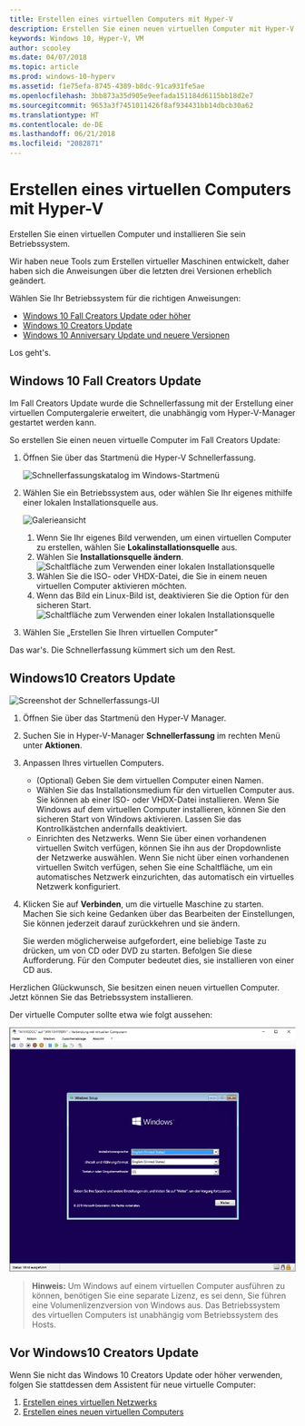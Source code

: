 ```yaml
---
title: Erstellen eines virtuellen Computers mit Hyper-V
description: Erstellen Sie einen neuen virtuellen Computer mit Hyper-V unter Windows 10 Creators Update
keywords: Windows 10, Hyper-V, VM
author: scooley
ms.date: 04/07/2018
ms.topic: article
ms.prod: windows-10-hyperv
ms.assetid: f1e75efa-8745-4389-b8dc-91ca931fe5ae
ms.openlocfilehash: 3bb873a35d905e9eefada151184d6115bb18d2e7
ms.sourcegitcommit: 9653a3f7451011426f8af934431bb14dbcb30a62
ms.translationtype: HT
ms.contentlocale: de-DE
ms.lasthandoff: 06/21/2018
ms.locfileid: "2082871"
---
```

# <a name="create-a-virtual-machine-with-hyper-v"></a>Erstellen eines virtuellen Computers mit Hyper-V

Erstellen Sie einen virtuellen Computer und installieren Sie sein Betriebssystem.

Wir haben neue Tools zum Erstellen virtueller Maschinen entwickelt, daher haben sich die Anweisungen über die letzten drei Versionen erheblich geändert.

Wählen Sie Ihr Betriebssystem für die richtigen Anweisungen:

* [Windows 10 Fall Creators Update oder höher](quick-create-virtual-machine.md#windows-10-fall-creators-update)
* [Windows 10 Creators Update](quick-create-virtual-machine.md#windows-10-creators-update)
* [Windows 10 Anniversary Update und neuere Versionen](quick-create-virtual-machine.md#before-windows-10-creators-update)

Los geht's.

## <a name="windows-10-fall-creators-update"></a>Windows 10 Fall Creators Update

Im Fall Creators Update wurde die Schnellerfassung mit der Erstellung einer virtuellen Computergalerie erweitert, die unabhängig vom Hyper-V-Manager gestartet werden kann.

So erstellen Sie einen neuen virtuelle Computer im Fall Creators Update:

1. Öffnen Sie über das Startmenü die Hyper-V Schnellerfassung.

    ![Schnellerfassungskatalog im Windows-Startmenü](media/quick-create-start-menu.png)

1. Wählen Sie ein Betriebssystem aus, oder wählen Sie Ihr eigenes mithilfe einer lokalen Installationsquelle aus.

    ![Galerieansicht](media/vmgallery.png)

    1. Wenn Sie Ihr eigenes Bild verwenden, um einen virtuellen Computer zu erstellen, wählen Sie **Lokalinstallationsquelle** aus.
    1. Wählen Sie **Installationsquelle ändern**.
      ![Schaltfläche zum Verwenden einer lokalen Installationsquelle](media/change-source.png)
    1. Wählen Sie die ISO- oder VHDX-Datei, die Sie in einem neuen virtuellen Computer aktivieren möchten.
    1. Wenn das Bild ein Linux-Bild ist, deaktivieren Sie die Option für den sicheren Start.
      ![Schaltfläche zum Verwenden einer lokalen Installationsquelle](media/toggle-secure-boot.png)

1. Wählen Sie „Erstellen Sie Ihren virtuellen Computer”

Das war's.  Die Schnellerfassung kümmert sich um den Rest.

## <a name="windows-10-creators-update"></a>Windows10 Creators Update

![Screenshot der Schnellerfassungs-UI](media/quickcreatesteps_inked.jpg)

1. Öffnen Sie über das Startmenü den Hyper-V Manager.

1. Suchen Sie in Hyper-V-Manager **Schnellerfassung** im rechten Menü unter **Aktionen**.

1. Anpassen Ihres virtuellen Computers.

    * (Optional) Geben Sie dem virtuellen Computer einen Namen.
    * Wählen Sie das Installationsmedium für den virtuellen Computer aus. Sie können ab einer ISO- oder VHDX-Datei installieren.
    Wenn Sie Windows auf dem virtuellen Computer installieren, können Sie den sicheren Start von Windows aktivieren. Lassen Sie das Kontrollkästchen andernfalls deaktiviert.
    * Einrichten des Netzwerks.
    Wenn Sie über einen vorhandenen virtuellen Switch verfügen, können Sie ihn aus der Dropdownliste der Netzwerke auswählen. Wenn Sie nicht über einen vorhandenen virtuellen Switch verfügen, sehen Sie eine Schaltfläche, um ein automatisches Netzwerk einzurichten, das automatisch ein virtuelles Netzwerk konfiguriert.

1. Klicken Sie auf **Verbinden**, um die virtuelle Maschine zu starten. Machen Sie sich keine Gedanken über das Bearbeiten der Einstellungen, Sie können jederzeit darauf zurückkehren und sie ändern.

    Sie werden möglicherweise aufgefordert, eine beliebige Taste zu drücken, um von CD oder DVD zu starten. Befolgen Sie diese Aufforderung.  Für den Computer bedeutet dies, sie installieren von einer CD aus.

Herzlichen Glückwunsch, Sie besitzen einen neuen virtuellen Computer.  Jetzt können Sie das Betriebssystem installieren.

Der virtuelle Computer sollte etwa wie folgt aussehen:

![Startbildschirm des virtuellen Computers](media/OSDeploy_upd.png)

> **Hinweis:** Um Windows auf einem virtuellen Computer ausführen zu können, benötigen Sie eine separate Lizenz, es sei denn, Sie führen eine Volumenlizenzversion von Windows aus. Das Betriebssystem des virtuellen Computers ist unabhängig vom Betriebssystem des Hosts.

## <a name="before-windows-10-creators-update"></a>Vor Windows10 Creators Update

Wenn Sie nicht das Windows 10 Creators Update oder höher verwenden, folgen Sie stattdessen dem Assistent für neue virtuelle Computer:

1. [Erstellen eines virtuellen Netzwerks](connect-to-network.md)
1. [Erstellen eines neuen virtuellen Computers](create-virtual-machine.md)
